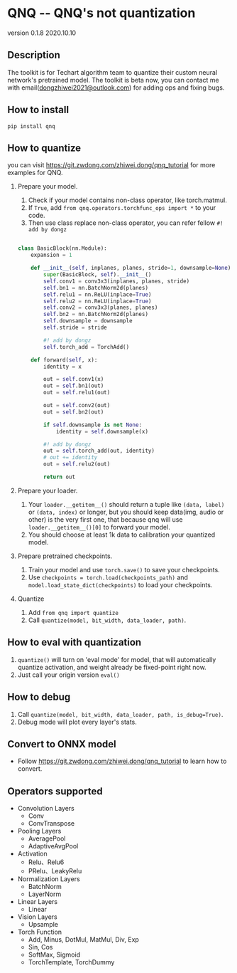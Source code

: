 # QNQ -- QNQ's not quantization

version 0.1.8 2020.10.10

## Description

The toolkit is for Techart algorithm team to quantize their custom neural network's pretrained model.
The toolkit is beta now, you can contact me with email(dongzhiwei2021@outlook.com) for adding ops and fixing bugs.

## How to install

`pip install qnq`

## How to quantize

you can visit https://git.zwdong.com/zhiwei.dong/qnq_tutorial for more examples for QNQ.

1. Prepare your model.
   1. Check if your model contains non-class operator, like torch.matmul.
   2. If `True`, add `from qnq.operators.torchfunc_ops import *` to your code.
   3. Then use class replace non-class operator, you can refer fellow `#! add by dongz`

    ```python

    class BasicBlock(nn.Module):
        expansion = 1

        def __init__(self, inplanes, planes, stride=1, downsample=None):
            super(BasicBlock, self).__init__()
            self.conv1 = conv3x3(inplanes, planes, stride)
            self.bn1 = nn.BatchNorm2d(planes)
            self.relu1 = nn.ReLU(inplace=True)
            self.relu2 = nn.ReLU(inplace=True)
            self.conv2 = conv3x3(planes, planes)
            self.bn2 = nn.BatchNorm2d(planes)
            self.downsample = downsample
            self.stride = stride

            #! add by dongz
            self.torch_add = TorchAdd()

        def forward(self, x):
            identity = x

            out = self.conv1(x)
            out = self.bn1(out)
            out = self.relu1(out)

            out = self.conv2(out)
            out = self.bn2(out)

            if self.downsample is not None:
                identity = self.downsample(x)

            #! add by dongz
            out = self.torch_add(out, identity)
            # out += identity
            out = self.relu2(out)

            return out
    ```

2. Prepare your loader.
   1. Your `loader.__getitem__()` should return a tuple like `(data, label)` or `(data, index)` or longer, but you should keep data(img, audio or other) is the very first one, that because qnq will use `loader.__getitem__()[0]` to forward your model.
   2. You should choose at least 1k data to calibration your quantized model.

3. Prepare pretrained checkpoints.
   1. Train your model and use `torch.save()` to save your checkpoints.
   2. Use `checkpoints = torch.load(checkpoints_path)` and `model.load_state_dict(checkpoints)` to load your checkpoints.

4. Quantize
   1. Add `from qnq import quantize`
   2. Call `quantize(model, bit_width, data_loader, path)`.

## How to eval with quantization

   1. `quantize()` will turn on 'eval mode' for model, that will automatically quantize activation, and weight already be fixed-point right now.
   2. Just call your origin version `eval()`

## How to debug

1. Call `quantize(model, bit_width, data_loader, path, is_debug=True)`.
2. Debug mode will plot every layer's stats.

## Convert to ONNX model

- Follow https://git.zwdong.com/zhiwei.dong/qnq_tutorial to learn how to convert.

## Operators supported

- Convolution Layers
  - Conv
  - ConvTranspose
- Pooling Layers
  - AveragePool
  - AdaptiveAvgPool
- Activation
  - Relu、Relu6
  - PRelu、LeakyRelu
- Normalization Layers
  - BatchNorm
  - LayerNorm
- Linear Layers
  - Linear
- Vision Layers
  - Upsample
- Torch Function
  - Add, Minus, DotMul, MatMul, Div, Exp
  - Sin, Cos
  - SoftMax, Sigmoid
  - TorchTemplate, TorchDummy
